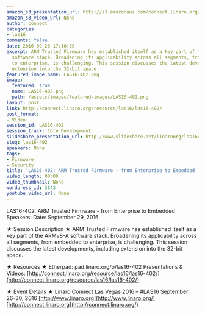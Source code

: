 ```yaml
---
amazon_s3_presentation_url: http://s3.amazonaws.com/connect.linaro.org/las16/Presentations/Thursday/LAS16-402%20-%20ARM-TF%20From%20Embedded%20To%20Enterprise%20v1.0%20%281%29.pdf
amazon_s3_video_url: None
author: connect
categories:
- las16
comments: false
date: 2016-09-20 17:10:58
excerpt: ARM Trusted Firmware has established itself as a key part of the ARMv8-A
  software stack. Broadening its applicability across all segments, from embedded
  to enterprise, is challenging. This session discusses the latest developments, including
  extension into the 32-bit space.
featured_image_name: LAS16-402.png
image:
  featured: true
  name: LAS16-402.png
  path: /assets/images/featured-images/LAS16-402.png
layout: post
link: http://connect.linaro.org/resource/las16/las16-402/
post_format:
- Video
session_id: LAS16-402
session_track: Core Development
slideshare_presentation_url: http://www.slideshare.net/linaroorg/las16402-arm-trusted-firmware-from-enterprise-to-embedded
slug: las16-402
speakers: None
tags:
- Firmware
- Security
title: 'LAS16-402: ARM Trusted Firmware - from Enterprise to Embedded'
video_length: 00:00
video_thumbnail: None
wordpress_id: 3843
youtube_video_url: None
---
```


LAS16-402: ARM Trusted Firmware - from Enterprise to Embedded
Speakers:
Date: September 29, 2016

★ Session Description ★
ARM Trusted Firmware has established itself as a key part of the ARMv8-A software stack. Broadening its applicability across all segments, from embedded to enterprise, is challenging. This session discusses the latest developments, including extension into the 32-bit space.

★ Resources ★
Etherpad: pad.linaro.org/p/las16-402
Presentations & Videos: [http://connect.linaro.org/resource/las16/las16-402/](http://connect.linaro.org/resource/las16/las16-402/)

★ Event Details ★
Linaro Connect Las Vegas 2016 – #LAS16
September 26-30, 2016
[http://www.linaro.org](http://www.linaro.org/)
[http://connect.linaro.org](http://connect.linaro.org/)